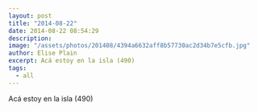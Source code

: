 ```yaml
---
layout: post
title: "2014-08-22"
date: 2014-08-22 08:54:29
description: 
image: "/assets/photos/201408/4394a6632aff8b57730ac2d34b7e5cfb.jpg"
author: Elise Plain
excerpt: Acá estoy en la isla (490)
tags: 
  - all
---
```


Acá estoy en la isla (490)
<p></p>

